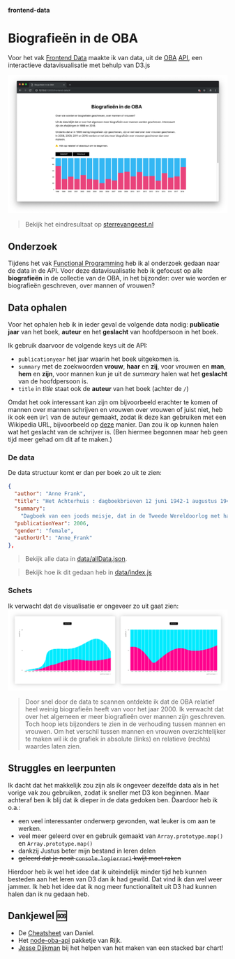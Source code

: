 **frontend-data**

# Biografieën in de OBA

Voor het vak [Frontend Data](https://github.com/cmda-tt/course-18-19/tree/master/frontend-data) maakte ik van data, uit de [OBA](https://www.oba.nl) [API](https://zoeken.oba.nl/api/v1/), een interactieve datavisualisatie met behulp van D3.js

![screenshot](img/screenshot.png)

> Bekijk het eindresultaat op [sterrevangeest.nl](http://sterrevangeest.nl/frontend-data-web/#)

## Onderzoek

Tijdens het vak [Functional Programming](https://github.com/cmda-tt/course-18-19/tree/master/functional-programming) heb ik al onderzoek gedaan naar de data in de API. Voor deze datavisualisatie heb ik gefocust op alle **biografieën** in de collectie van de OBA, in het bijzonder: over wie worden er biografieën geschreven, over mannen of vrouwen?

## Data ophalen

Voor het ophalen heb ik in ieder geval de volgende data nodig: **publicatie jaar** van het boek, **auteur** en het **geslacht** van hoofdpersoon in het boek.

Ik gebruik daarvoor de volgende keys uit de API:

- `publicationyear` het jaar waarin het boek uitgekomen is.
- `summary` met de zoekwoorden **vrouw**, **haar** en **zij**, voor vrouwen en **man**, **hem** en **zijn**, voor mannen kun je uit de _summary_ halen wat het **geslacht** van de hoofdpersoon is.
- `title` in _title_ staat ook de **auteur** van het boek (achter de `/`)

Omdat het ook interessant kan zijn om bijvoorbeeld erachter te komen of mannen over mannen schrijven en vrouwen over vrouwen of juist niet, heb ik ook een `Url` van de auteur gemaakt, zodat ik deze kan gebruiken met een Wikipedia URL, bijvoorbeeld op [deze](https://medium.freecodecamp.org/the-ultimate-guide-to-web-scraping-with-node-js-daa2027dcd3) manier. Dan zou ik op kunnen halen wat het geslacht van de schrijver is. (Ben hiermee begonnen maar heb geen tijd meer gehad om dit af te maken.)

### De data

De data structuur komt er dan per boek zo uit te zien:

```json
{
  "author": "Anne Frank",
  "title": "Het Achterhuis : dagboekbrieven 12 juni 1942-1 augustus 1944",
  "summary":
    "Dagboek van een joods meisje, dat in de Tweede Wereldoorlog met haar ouders, zusje en anderen ondergedoken is in een achterhuis op een der Amsterdamse grachten. Zij spreekt zich met grote openhartigheid uit over alles wat haar van haar 13e tot haar 15e bezighoudt",
  "publicationYear": 2006,
  "gender": "female",
  "authorUrl": "Anne_Frank"
},
```

> Bekijk alle data in [data/allData.json](https://github.com/sterrevangeest/frontend-data/blob/master/data/allData.json).

> Bekijk hoe ik dit gedaan heb in [data/index.js](https://github.com/sterrevangeest/frontend-data/blob/master/data/index.js)

### Schets

Ik verwacht dat de visualisatie er ongeveer zo uit gaat zien: ![sketch](img/wireframe.png)

> Door snel door de data te scannen ontdekte ik dat de OBA relatief heel weinig biografieên heeft van voor het jaar 2000. Ik verwacht dat over het algemeen er meer biografieên over mannen zijn geschreven. Toch hoop iets bijzonders te zien in de verhouding tussen mannen en vrouwen. Om het verschil tussen mannen en vrouwen overzichtelijker te maken wil ik de grafiek in absolute (links) en relatieve (rechts) waardes laten zien.

## Struggles en leerpunten

Ik dacht dat het makkelijk zou zijn als ik ongeveer dezelfde data als in het vorige vak zou gebruiken, zodat ik sneller met D3 kon beginnen. Maar achteraf ben ik blij dat ik dieper in de data gedoken ben. Daardoor heb ik o.a.:

- een veel interessanter onderwerp gevonden, wat leuker is om aan te werken.
- veel meer geleerd over en gebruik gemaakt van `Array.prototype.map()` en `Array.prototype.map()`
- dankzij Justus beter mijn bestand in leren delen
- ~~geleerd dat je nooit `console.log(error)` kwijt moet raken~~

Hierdoor heb ik wel het idee dat ik uiteindelijk minder tijd heb kunnen besteden aan het leren van D3 dan ik had gewild. Dat vind ik dan wel weer jammer. Ik heb het idee dat ik nog meer functionaliteit uit D3 had kunnen halen dan ik nu gedaan heb.

## Dankjewel 🆘

- De [Cheatsheet](https://github.com/DanielvandeVelde/functional-programming#cheatsheet) van Daniel.
- Het [node-oba-api](https://github.com/rijkvanzanten/node-oba-api) pakketje van Rijk.
- [Jesse Dijkman](https://github.com/jesseDijkman1) bij het helpen van het maken van een stacked bar chart!

